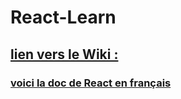 # React-Learn
## [lien vers le Wiki :](https://github.com/olygood/React-Learn/wiki)  
###  [voici la doc de React en français](https://fr.reactjs.org/)  








